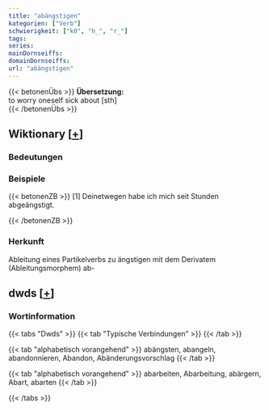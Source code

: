 ```yaml
---
title: "abängstigen"
kategorien: ["Verb"]
schwierigkeit: ["k0", "h_", "r_"]
tags:
series:
mainDornseiffs:
domainDornseiffs:
url: "abängstigen"
---
```


{{< betonenÜbs >}}
**Übersetzung:**  
to worry oneself sick  about  [sth]  
{{< /betonenÜbs >}}

## Wiktionary [[+](https://de.wiktionary.org/wiki/abängstigen)]

### Bedeutungen

### Beispiele
{{< betonenZB >}}
[1] Deinetwegen habe ich mich seit Stunden abgeängstigt.  

{{< /betonenZB >}}
### Herkunft
Ableitung eines Partikelverbs zu ängstigen mit dem Derivatem (Ableitungsmorphem) ab-  



## dwds [[+](https://www.dwds.de/wb/abängstigen)]

### Wortinformation
{{< tabs "Dwds" >}}
{{< tab "Typische Verbindungen" >}}
{{< /tab >}}

{{< tab "alphabetisch vorangehend" >}}
abängsten, abangeln, abandonnieren, Abandon, Abänderungsvorschlag
{{< /tab >}}

{{< tab "alphabetisch vorangehend" >}}
abarbeiten, Abarbeitung, abärgern, Abart, abarten
{{< /tab >}}

{{< /tabs >}}

